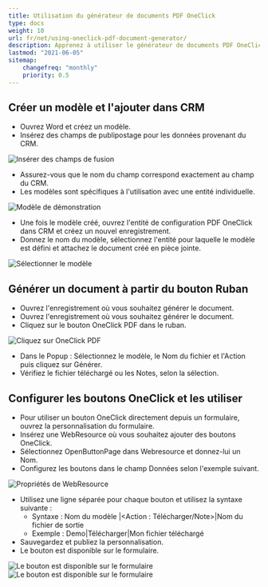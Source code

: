 ```yaml
---
title: Utilisation du générateur de documents PDF OneClick
type: docs
weight: 10
url: fr/net/using-oneclick-pdf-document-generator/
description: Apprenez à utiliser le générateur de documents PDF OneClick Aspose.PDF dans Microsoft Dynamics
lastmod: "2021-06-05"
sitemap:
    changefreq: "monthly"
    priority: 0.5
---
```


## Créer un modèle et l'ajouter dans CRM

- Ouvrez Word et créez un modèle.
- Insérez des champs de publipostage pour les données provenant du CRM.

![Insérer des champs de fusion](using-oneclick-pdf-document-generator_1.png)

- Assurez-vous que le nom du champ correspond exactement au champ du CRM.
- Les modèles sont spécifiques à l'utilisation avec une entité individuelle.

![Modèle de démonstration](using-oneclick-pdf-document-generator_2.png)

- Une fois le modèle créé, ouvrez l'entité de configuration PDF OneClick dans CRM et créez un nouvel enregistrement.
- Donnez le nom du modèle, sélectionnez l'entité pour laquelle le modèle est défini et attachez le document créé en pièce jointe.

![Sélectionner le modèle](using-oneclick-pdf-document-generator_3.png)

## Générer un document à partir du bouton Ruban

- Ouvrez l'enregistrement où vous souhaitez générer le document.
- Ouvrez l'enregistrement où vous souhaitez générer le document.
- Cliquez sur le bouton OneClick PDF dans le ruban.

![Cliquez sur OneClick PDF](using-oneclick-pdf-document-generator_4.png)

- Dans le Popup : Sélectionnez le modèle, le Nom du fichier et l'Action puis cliquez sur Générer.
- Vérifiez le fichier téléchargé ou les Notes, selon la sélection.

## Configurer les boutons OneClick et les utiliser

- Pour utiliser un bouton OneClick directement depuis un formulaire, ouvrez la personnalisation du formulaire.
- Insérez une WebResource où vous souhaitez ajouter des boutons OneClick.
- Sélectionnez OpenButtonPage dans Webresource et donnez-lui un Nom.
- Configurez les boutons dans le champ Données selon l'exemple suivant.

![Propriétés de WebResource](using-oneclick-pdf-document-generator_5.png)

- Utilisez une ligne séparée pour chaque bouton et utilisez la syntaxe suivante :
  - Syntaxe : Nom du modèle |<Action : Télécharger/Note>|Nom du fichier de sortie
  - Exemple : Demo|Télécharger|Mon fichier téléchargé
- Sauvegardez et publiez la personnalisation.
- Le bouton est disponible sur le formulaire.

![Le bouton est disponible sur le formulaire](using-oneclick-pdf-document-generator_6.png)
![Le bouton est disponible sur le formulaire](using-oneclick-pdf-document-generator_6.png)
